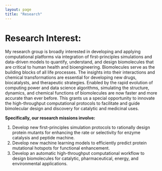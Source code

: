 ```yaml
---
layout: page
title: "Research"
---
```


# Research Interest:

My research group is broadly interested in developing and applying computational platforms via integration of first-principles simulations and data-driven models to quantify, understand, and design biomolecules that are critical to human health and bioengineering. Biomolecules serve as the building blocks of all life processes. The insights into their interactions and chemical transformations are essential for developing new drugs, biocatalysts, and therapeutic strategies. Enabled by the rapid evolution of computing power and data science algorithms, simulating the structure, dynamics, and chemical functions of biomolecules are now faster and more accurate than ever before. This grants us a special opportunity to innovate the high-throughput computational protocols to facilitate and guide bimolecular design and discovery for catalytic and medicinal uses.  

**Specifically, our research missions involve:**

1. Develop new first-principles simulation protocols to rationally design protein mutants for enhancing the rate or selectivity for enzyme catalysis and peptide machine.
2. Develop new machine learning models to efficiently predict protein mutational hotspots for functional enhancement. 
3. Develop an automatic high-throughput computational workflow to design biomolecules for catalytic, pharmaceutical, energy, and environmental applications.